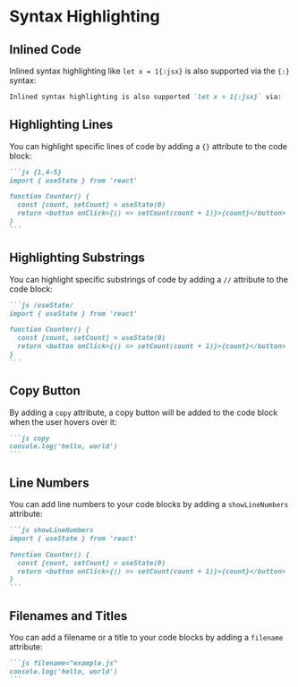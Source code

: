 # Syntax Highlighting

## Inlined Code

Inlined syntax highlighting like `let x = 1{:jsx}` is also supported via the
`{:}` syntax:

```md
Inlined syntax highlighting is also supported `let x = 1{:jsx}` via:
```


## Highlighting Lines

You can highlight specific lines of code by adding a `{}` attribute to the code
block:

````md filename="Markdown"
```js {1,4-5}
import { useState } from 'react'

function Counter() {
  const [count, setCount] = useState(0)
  return <button onClick={() => setCount(count + 1)}>{count}</button>
}
```
````


## Highlighting Substrings

You can highlight specific substrings of code by adding a `//` attribute to the
code block:

````md filename="Markdown"
```js /useState/
import { useState } from 'react'

function Counter() {
  const [count, setCount] = useState(0)
  return <button onClick={() => setCount(count + 1)}>{count}</button>
}
```
````


## Copy Button

By adding a `copy` attribute, a copy button will be added to the code block when
the user hovers over it:

````md filename="Markdown"
```js copy
console.log('hello, world')
```
````


## Line Numbers

You can add line numbers to your code blocks by adding a `showLineNumbers`
attribute:

````md filename="Markdown"
```js showLineNumbers
import { useState } from 'react'

function Counter() {
  const [count, setCount] = useState(0)
  return <button onClick={() => setCount(count + 1)}>{count}</button>
}
```
````


## Filenames and Titles

You can add a filename or a title to your code blocks by adding a `filename`
attribute:

````md filename="Markdown"
```js filename="example.js"
console.log('hello, world')
```
````
